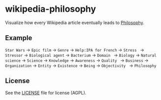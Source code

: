 # wikipedia-philosophy

Visualize how every Wikipedia article eventually leads to
[Philosophy](https://en.wikipedia.org/wiki/Philosophy).

## Example

`Star Wars` -> `Epic film` -> `Genre` -> `Help:IPA for French` -> `Stress ` -> `Stressor` -> `Biological agent` -> `Bacterium` -> `Domain ` -> `Biology` -> `Natural science` -> `Science` -> `Knowledge` -> `Awareness` -> `Quality ` -> `Business` -> `Organization` -> `Entity` -> `Existence` -> `Being` -> `Objectivity ` -> `Philosophy`

## License

See the [LICENSE](LICENSE) file for license (AGPL).
